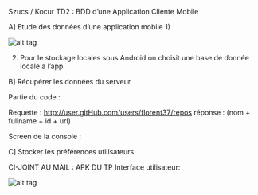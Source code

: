 Szucs / Kocur 
TD2 : BDD d’une Application Cliente Mobile

A] Etude des données d’une application mobile 
1)

![alt tag](https://github.com/Chiriusse/LPSIL_KS/tree/master/images/shemas.png)

2) Pour le stockage locales sous Android on choisit une base de donnée locale a l’app.

B] Récupérer les données du serveur

Partie du code :



Requette :
http://user.gitHub.com/users/florent37/repos
réponse :  (nom + fullname + id + url)

Screen de la console :




C] Stocker les préférences utilisateurs 

CI-JOINT AU  MAIL : APK DU TP 
Interface utilisateur: 

![alt tag](https://github.com/Chiriusse/LPSIL_KS/tree/master/images/appMobile.png)

